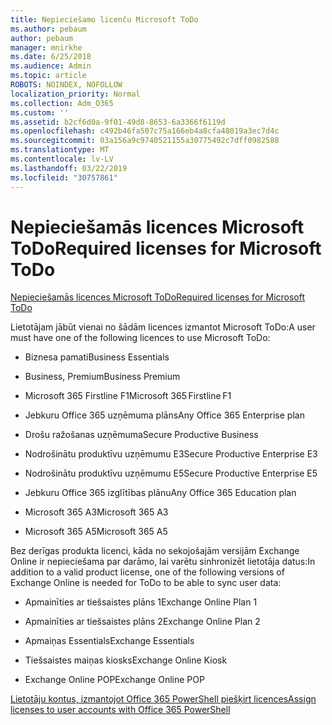 ```yaml
---
title: Nepieciešamo licenču Microsoft ToDo
ms.author: pebaum
author: pebaum
manager: mnirkhe
ms.date: 6/25/2018
ms.audience: Admin
ms.topic: article
ROBOTS: NOINDEX, NOFOLLOW
localization_priority: Normal
ms.collection: Adm_O365
ms.custom: ''
ms.assetid: b2cf6d0a-9f01-49d8-8653-6a3366f6119d
ms.openlocfilehash: c492b46fa507c75a166eb4a8cfa48019a3ec7d4c
ms.sourcegitcommit: 03a156a9c9740521155a30775492c7dff0982588
ms.translationtype: MT
ms.contentlocale: lv-LV
ms.lasthandoff: 03/22/2019
ms.locfileid: "30757861"
---
```

# <a name="required-licenses-for-microsoft-todo"></a><span data-ttu-id="b02da-102">Nepieciešamās licences Microsoft ToDo</span><span class="sxs-lookup"><span data-stu-id="b02da-102">Required licenses for Microsoft ToDo</span></span>

[<span data-ttu-id="b02da-103">Nepieciešamās licences Microsoft ToDo</span><span class="sxs-lookup"><span data-stu-id="b02da-103">Required licenses for Microsoft ToDo</span></span>](https://support.office.com/article/381e9d1b-c500-49b5-973e-890fd86528d7.aspx)
  
<span data-ttu-id="b02da-104">Lietotājam jābūt vienai no šādām licences izmantot Microsoft ToDo:</span><span class="sxs-lookup"><span data-stu-id="b02da-104">A user must have one of the following licences to use Microsoft ToDo:</span></span>
  
- <span data-ttu-id="b02da-105">Biznesa pamati</span><span class="sxs-lookup"><span data-stu-id="b02da-105">Business Essentials</span></span>
    
- <span data-ttu-id="b02da-106">Business, Premium</span><span class="sxs-lookup"><span data-stu-id="b02da-106">Business Premium</span></span>
    
- <span data-ttu-id="b02da-107">Microsoft 365 Firstline F1</span><span class="sxs-lookup"><span data-stu-id="b02da-107">Microsoft 365 Firstline F1</span></span>
    
- <span data-ttu-id="b02da-108">Jebkuru Office 365 uzņēmuma plāns</span><span class="sxs-lookup"><span data-stu-id="b02da-108">Any Office 365 Enterprise plan</span></span>
    
- <span data-ttu-id="b02da-109">Drošu ražošanas uzņēmuma</span><span class="sxs-lookup"><span data-stu-id="b02da-109">Secure Productive Business</span></span>
    
- <span data-ttu-id="b02da-110">Nodrošinātu produktīvu uzņēmumu E3</span><span class="sxs-lookup"><span data-stu-id="b02da-110">Secure Productive Enterprise E3</span></span>
    
- <span data-ttu-id="b02da-111">Nodrošinātu produktīvu uzņēmumu E5</span><span class="sxs-lookup"><span data-stu-id="b02da-111">Secure Productive Enterprise E5</span></span>
    
- <span data-ttu-id="b02da-112">Jebkuru Office 365 izglītības plānu</span><span class="sxs-lookup"><span data-stu-id="b02da-112">Any Office 365 Education plan</span></span>
    
- <span data-ttu-id="b02da-113">Microsoft 365 A3</span><span class="sxs-lookup"><span data-stu-id="b02da-113">Microsoft 365 A3</span></span>
    
- <span data-ttu-id="b02da-114">Microsoft 365 A5</span><span class="sxs-lookup"><span data-stu-id="b02da-114">Microsoft 365 A5</span></span>
    
<span data-ttu-id="b02da-115">Bez derīgas produkta licenci, kāda no sekojošajām versijām Exchange Online ir nepieciešama par darāmo, lai varētu sinhronizēt lietotāja datus:</span><span class="sxs-lookup"><span data-stu-id="b02da-115">In addition to a valid product license, one of the following versions of Exchange Online is needed for ToDo to be able to sync user data:</span></span> 
  
- <span data-ttu-id="b02da-116">Apmainīties ar tiešsaistes plāns 1</span><span class="sxs-lookup"><span data-stu-id="b02da-116">Exchange Online Plan 1</span></span>
    
- <span data-ttu-id="b02da-117">Apmainīties ar tiešsaistes plāns 2</span><span class="sxs-lookup"><span data-stu-id="b02da-117">Exchange Online Plan 2</span></span>
    
- <span data-ttu-id="b02da-118">Apmaiņas Essentials</span><span class="sxs-lookup"><span data-stu-id="b02da-118">Exchange Essentials</span></span>
    
- <span data-ttu-id="b02da-119">Tiešsaistes maiņas kiosks</span><span class="sxs-lookup"><span data-stu-id="b02da-119">Exchange Online Kiosk</span></span>
    
- <span data-ttu-id="b02da-120">Exchange Online POP</span><span class="sxs-lookup"><span data-stu-id="b02da-120">Exchange Online POP</span></span>
    
[<span data-ttu-id="b02da-121">Lietotāju kontus, izmantojot Office 365 PowerShell piešķirt licences</span><span class="sxs-lookup"><span data-stu-id="b02da-121">Assign licenses to user accounts with Office 365 PowerShell</span></span>](https://docs.microsoft.com/office365/enterprise/powershell/assign-licenses-to-user-accounts-with-office-365-powershell )
  

